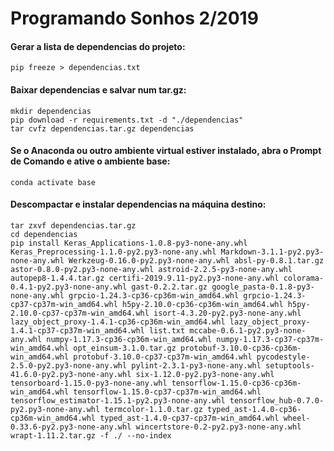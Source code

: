 # Programando Sonhos 2/2019

#### Gerar a lista de dependencias do projeto:

```
pip freeze > dependencias.txt
```

#### Baixar dependencias e salvar num tar.gz:

```
mkdir dependencias
pip download -r requirements.txt -d "./dependencias"
tar cvfz dependencias.tar.gz dependencias
```

#### Se o Anaconda ou outro ambiente virtual estiver instalado, abra o Prompt de  Comando e ative o ambiente base:
```
conda activate base
```

#### Descompactar e instalar dependencias na máquina destino:

```
tar zxvf dependencias.tar.gz
cd dependencias
pip install Keras_Applications-1.0.8-py3-none-any.whl Keras_Preprocessing-1.1.0-py2.py3-none-any.whl Markdown-3.1.1-py2.py3-none-any.whl Werkzeug-0.16.0-py2.py3-none-any.whl absl-py-0.8.1.tar.gz astor-0.8.0-py2.py3-none-any.whl astroid-2.2.5-py3-none-any.whl autopep8-1.4.4.tar.gz certifi-2019.9.11-py2.py3-none-any.whl colorama-0.4.1-py2.py3-none-any.whl gast-0.2.2.tar.gz google_pasta-0.1.8-py3-none-any.whl grpcio-1.24.3-cp36-cp36m-win_amd64.whl grpcio-1.24.3-cp37-cp37m-win_amd64.whl h5py-2.10.0-cp36-cp36m-win_amd64.whl h5py-2.10.0-cp37-cp37m-win_amd64.whl isort-4.3.20-py2.py3-none-any.whl lazy_object_proxy-1.4.1-cp36-cp36m-win_amd64.whl lazy_object_proxy-1.4.1-cp37-cp37m-win_amd64.whl list.txt mccabe-0.6.1-py2.py3-none-any.whl numpy-1.17.3-cp36-cp36m-win_amd64.whl numpy-1.17.3-cp37-cp37m-win_amd64.whl opt_einsum-3.1.0.tar.gz protobuf-3.10.0-cp36-cp36m-win_amd64.whl protobuf-3.10.0-cp37-cp37m-win_amd64.whl pycodestyle-2.5.0-py2.py3-none-any.whl pylint-2.3.1-py3-none-any.whl setuptools-41.6.0-py2.py3-none-any.whl six-1.12.0-py2.py3-none-any.whl tensorboard-1.15.0-py3-none-any.whl tensorflow-1.15.0-cp36-cp36m-win_amd64.whl tensorflow-1.15.0-cp37-cp37m-win_amd64.whl tensorflow_estimator-1.15.1-py2.py3-none-any.whl tensorflow_hub-0.7.0-py2.py3-none-any.whl termcolor-1.1.0.tar.gz typed_ast-1.4.0-cp36-cp36m-win_amd64.whl typed_ast-1.4.0-cp37-cp37m-win_amd64.whl wheel-0.33.6-py2.py3-none-any.whl wincertstore-0.2-py2.py3-none-any.whl wrapt-1.11.2.tar.gz -f ./ --no-index
```
